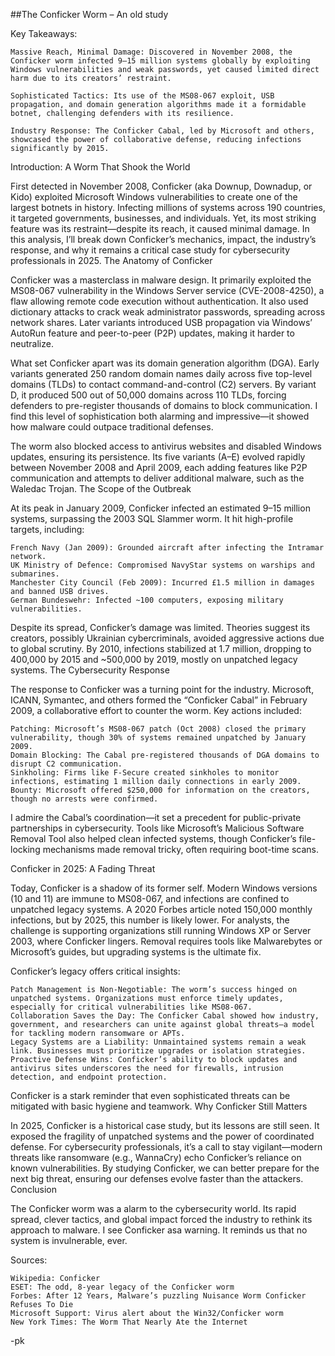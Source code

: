 ##The Conficker Worm – An old study



Key Takeaways:

    Massive Reach, Minimal Damage: Discovered in November 2008, the Conficker worm infected 9–15 million systems globally by exploiting Windows vulnerabilities and weak passwords, yet caused limited direct harm due to its creators’ restraint.

    Sophisticated Tactics: Its use of the MS08-067 exploit, USB propagation, and domain generation algorithms made it a formidable botnet, challenging defenders with its resilience.

    Industry Response: The Conficker Cabal, led by Microsoft and others, showcased the power of collaborative defense, reducing infections significantly by 2015.

    


Introduction: A Worm That Shook the World

First detected in November 2008, Conficker (aka Downup, Downadup, or Kido) exploited Microsoft Windows vulnerabilities to create one of the largest botnets in history. Infecting millions of systems across 190 countries, it targeted governments, businesses, and individuals. Yet, its most striking feature was its restraint—despite its reach, it caused minimal damage. In this analysis, I’ll break down Conficker’s mechanics, impact, the industry’s response, and why it remains a critical case study for cybersecurity professionals in 2025.
The Anatomy of Conficker

Conficker was a masterclass in malware design. It primarily exploited the MS08-067 vulnerability in the Windows Server service (CVE-2008-4250), a flaw allowing remote code execution without authentication. It also used dictionary attacks to crack weak administrator passwords, spreading across network shares. Later variants introduced USB propagation via Windows’ AutoRun feature and peer-to-peer (P2P) updates, making it harder to neutralize.

What set Conficker apart was its domain generation algorithm (DGA). Early variants generated 250 random domain names daily across five top-level domains (TLDs) to contact command-and-control (C2) servers. By variant D, it produced 500 out of 50,000 domains across 110 TLDs, forcing defenders to pre-register thousands of domains to block communication. I find this level of sophistication both alarming and impressive—it showed how malware could outpace traditional defenses.

The worm also blocked access to antivirus websites and disabled Windows updates, ensuring its persistence. Its five variants (A–E) evolved rapidly between November 2008 and April 2009, each adding features like P2P communication and attempts to deliver additional malware, such as the Waledac Trojan.
The Scope of the Outbreak

At its peak in January 2009, Conficker infected an estimated 9–15 million systems, surpassing the 2003 SQL Slammer worm. It hit high-profile targets, including:

    French Navy (Jan 2009): Grounded aircraft after infecting the Intramar network.
    UK Ministry of Defence: Compromised NavyStar systems on warships and submarines.
    Manchester City Council (Feb 2009): Incurred £1.5 million in damages and banned USB drives.
    German Bundeswehr: Infected ~100 computers, exposing military vulnerabilities.

Despite its spread, Conficker’s damage was limited. Theories suggest its creators, possibly Ukrainian cybercriminals, avoided aggressive actions due to global scrutiny. By 2010, infections stabilized at 1.7 million, dropping to 400,000 by 2015 and ~500,000 by 2019, mostly on unpatched legacy systems.
The Cybersecurity Response

The response to Conficker was a turning point for the industry. Microsoft, ICANN, Symantec, and others formed the “Conficker Cabal” in February 2009, a collaborative effort to counter the worm. Key actions included:

    Patching: Microsoft’s MS08-067 patch (Oct 2008) closed the primary vulnerability, though 30% of systems remained unpatched by January 2009.
    Domain Blocking: The Cabal pre-registered thousands of DGA domains to disrupt C2 communication.
    Sinkholing: Firms like F-Secure created sinkholes to monitor infections, estimating 1 million daily connections in early 2009.
    Bounty: Microsoft offered $250,000 for information on the creators, though no arrests were confirmed.
    
I admire the Cabal’s coordination—it set a precedent for public-private partnerships in cybersecurity. Tools like Microsoft’s Malicious Software Removal Tool also helped clean infected systems, though Conficker’s file-locking mechanisms made removal tricky, often requiring boot-time scans.

Conficker in 2025: A Fading Threat

Today, Conficker is a shadow of its former self. Modern Windows versions (10 and 11) are immune to MS08-067, and infections are confined to unpatched legacy systems. A 2020 Forbes article noted 150,000 monthly infections, but by 2025, this number is likely lower. For analysts, the challenge is supporting organizations still running Windows XP or Server 2003, where Conficker lingers. Removal requires tools like Malwarebytes or Microsoft’s guides, but upgrading systems is the ultimate fix.

Conficker’s legacy offers critical insights:

    Patch Management is Non-Negotiable: The worm’s success hinged on unpatched systems. Organizations must enforce timely updates, especially for critical vulnerabilities like MS08-067.
    Collaboration Saves the Day: The Conficker Cabal showed how industry, government, and researchers can unite against global threats—a model for tackling modern ransomware or APTs.
    Legacy Systems are a Liability: Unmaintained systems remain a weak link. Businesses must prioritize upgrades or isolation strategies.
    Proactive Defense Wins: Conficker’s ability to block updates and antivirus sites underscores the need for firewalls, intrusion detection, and endpoint protection.

Conficker is a stark reminder that even sophisticated threats can be mitigated with basic hygiene and teamwork.
Why Conficker Still Matters

In 2025, Conficker is a historical case study, but its lessons are still seen. It exposed the fragility of unpatched systems and the power of coordinated defense. For cybersecurity professionals, it’s a call to stay vigilant—modern threats like ransomware (e.g., WannaCry) echo Conficker’s reliance on known vulnerabilities. By studying Conficker, we can better prepare for the next big threat, ensuring our defenses evolve faster than the attackers.
Conclusion

The Conficker worm was a alarm to the cybersecurity world. Its rapid spread, clever tactics, and global impact forced the industry to rethink its approach to malware. I see Conficker asa warning. It reminds us that no system is invulnerable, ever.



Sources:

    Wikipedia: Conficker
    ESET: The odd, 8-year legacy of the Conficker worm
    Forbes: After 12 Years, Malware’s puzzling Nuisance Worm Conficker Refuses To Die
    Microsoft Support: Virus alert about the Win32/Conficker worm
    New York Times: The Worm That Nearly Ate the Internet


-pk